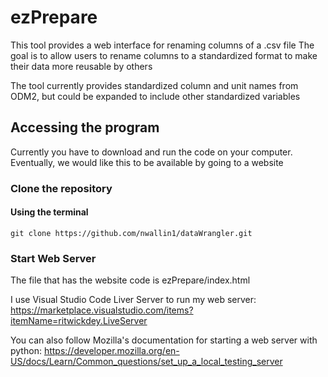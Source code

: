 # ezPrepare

This tool provides a web interface for renaming columns of a .csv file
The goal is to allow users to rename columns to a standardized format
to make their data more reusable by others


The tool currently provides standardized column and unit names from ODM2, but could be expanded to include other standardized variables


## Accessing the program
Currently you have to download and run the code on your computer.
Eventually, we would like this to be available by going to a website

### Clone the repository 

#### Using the terminal
    git clone https://github.com/nwallin1/dataWrangler.git


### Start Web Server
The file that has the website code is ezPrepare/index.html

I use Visual Studio Code Liver Server to run my web server: https://marketplace.visualstudio.com/items?itemName=ritwickdey.LiveServer


You can also follow Mozilla's documentation for starting a web server with python: https://developer.mozilla.org/en-US/docs/Learn/Common_questions/set_up_a_local_testing_server
